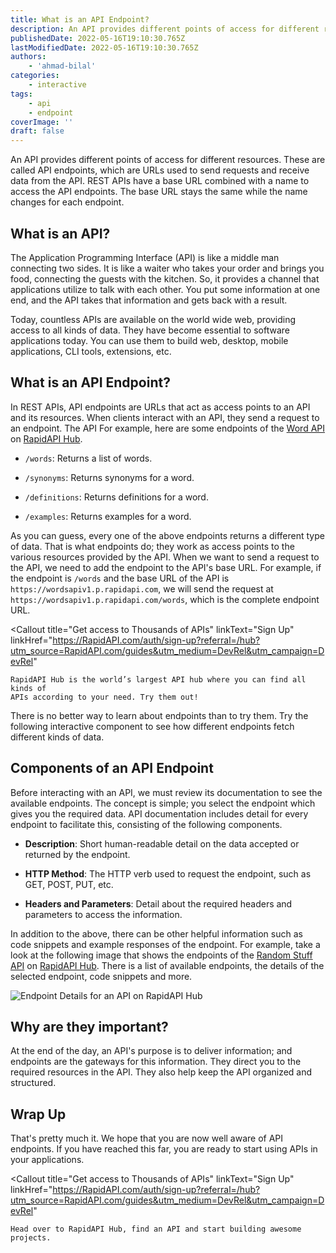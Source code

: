 ```yaml
---
title: What is an API Endpoint?
description: An API provides different points of access for different resources. These are called API endpoints, which are URLs used to send requests and receive data from the API.
publishedDate: 2022-05-16T19:10:30.765Z
lastModifiedDate: 2022-05-16T19:10:30.765Z
authors:
    - 'ahmad-bilal'
categories:
    - interactive
tags:
    - api
    - endpoint
coverImage: ''
draft: false
---
```


<Lead>

An API provides different points of access for different resources. These are called API endpoints, which are URLs used to send requests and receive data from the API. REST APIs have a base URL combined with a name to access the API endpoints. The base URL stays the same while the name changes for each endpoint.

</Lead>

## What is an API?

The Application Programming Interface (API) is like a middle man connecting two sides. It is like a waiter who takes your order and brings you food, connecting the guests with the kitchen. So, it provides a channel that applications utilize to talk with each other. You put some information at one end, and the API takes that information and gets back with a result.

Today, countless APIs are available on the world wide web, providing access to all kinds of data. They have become essential to software applications today. You can use them to build web, desktop, mobile applications, CLI tools, extensions, etc.

## What is an API Endpoint?

In REST APIs, API endpoints are URLs that act as access points to an API and its resources. When clients interact with an API, they send a request to an endpoint. The API For example, here are some endpoints of the [Word API](https://RapidAPI.com/dpventures/api/wordsapi?utm_source=RapidAPI.com/guides&utm_medium=DevRel&utm_campaign=DevRel) on [RapidAPI Hub](https://RapidAPI.com/hub?utm_source=RapidAPI.com/guides&utm_medium=DevRel&utm_campaign=DevRel).

-   `/words`: Returns a list of words.

-   `/synonyms`: Returns synonyms for a word.

-   `/definitions`: Returns definitions for a word.

-   `/examples`: Returns examples for a word.

As you can guess, every one of the above endpoints returns a different type of data. That is what endpoints do; they work as access points to the various resources provided by the API. When we want to send a request to the API, we need to add the endpoint to the API's base URL. For example, if the endpoint is `/words` and the base URL of the API is `https://wordsapiv1.p.rapidapi.com`, we will send the request at `https://wordsapiv1.p.rapidapi.com/words`, which is the complete endpoint URL.

<Callout
	title="Get access to Thousands of APIs"
	linkText="Sign Up"
	linkHref="https://RapidAPI.com/auth/sign-up?referral=/hub?utm_source=RapidAPI.com/guides&utm_medium=DevRel&utm_campaign=DevRel"
>
	RapidAPI Hub is the world’s largest API hub where you can find all kinds of
	APIs according to your need. Try them out!
</Callout>

There is no better way to learn about endpoints than to try them. Try the following interactive component to see how different endpoints fetch different kinds of data.

<LearnAPIEndpoint />

## Components of an API Endpoint

Before interacting with an API, we must review its documentation to see the available endpoints. The concept is simple; you select the endpoint which gives you the required data. API documentation includes detail for every endpoint to facilitate this, consisting of the following components.

-   **Description**: Short human-readable detail on the data accepted or returned by the endpoint.

-   **HTTP Method**: The HTTP verb used to request the endpoint, such as GET, POST, PUT, etc.

-   **Headers and Parameters**: Detail about the required headers and parameters to access the information.

In addition to the above, there can be other helpful information such as code snippets and example responses of the endpoint. For example, take a look at the following image that shows the endpoints of the [Random Stuff API](https://RapidAPI.com/pgamerxdev/api/random-stuff-api/?utm_source=RapidAPI.com/guides&utm_medium=DevRel&utm_campaign=DevRel) on [RapidAPI Hub](https://RapidAPI.com/hub?utm_source=RapidAPI.com/guides&utm_medium=DevRel&utm_campaign=DevRel). There is a list of available endpoints, the details of the selected endpoint, code snippets and more.

![Endpoint Details for an API on RapidAPI Hub](https://raw.githubusercontent.com/RapidAPI/DevRel-Stack-Data/production/guides/posts/what-is-api-endpoint/images/endpoint.png)

## Why are they important?

At the end of the day, an API's purpose is to deliver information; and endpoints are the gateways for this information. They direct you to the required resources in the API. They also help keep the API organized and structured.

## Wrap Up

That's pretty much it. We hope that you are now well aware of API endpoints. If you have reached this far, you are ready to start using APIs in your applications.

<Callout
	title="Get access to Thousands of APIs"
	linkText="Sign Up"
	linkHref="https://RapidAPI.com/auth/sign-up?referral=/hub?utm_source=RapidAPI.com/guides&utm_medium=DevRel&utm_campaign=DevRel"
>
	Head over to RapidAPI Hub, find an API and start building awesome projects.
</Callout>
